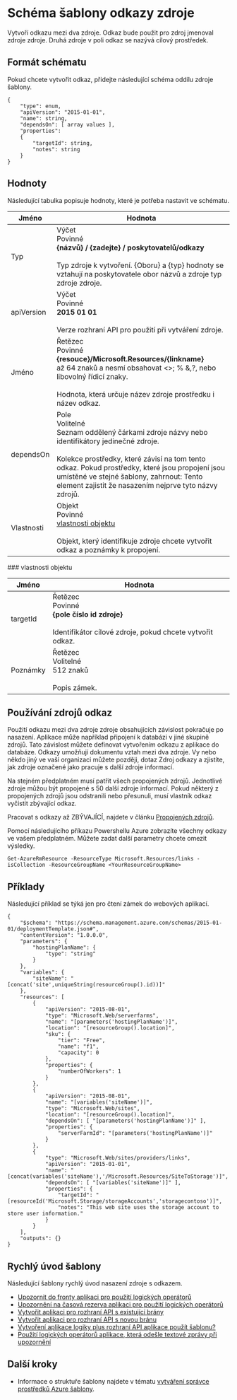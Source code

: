 <properties
   pageTitle="Správce prostředků šablony propojení zdroje | Microsoft Azure"
   description="Zobrazuje schématu správce prostředků pro nasazení propojení mezi související materiály pomocí šablony."
   services="azure-resource-manager"
   documentationCenter="na"
   authors="tfitzmac"
   manager="timlt"
   editor=""/>

<tags
   ms.service="azure-resource-manager"
   ms.devlang="na"
   ms.topic="article"
   ms.tgt_pltfrm="na"
   ms.workload="na"
   ms.date="04/05/2016"
   ms.author="tomfitz"/>

# <a name="resource-links-template-schema"></a>Schéma šablony odkazy zdroje

Vytvoří odkazu mezi dva zdroje. Odkaz bude použit pro zdroj jmenoval zdroje zdroje. Druhá zdroje v poli odkaz se nazývá cílový prostředek.

## <a name="schema-format"></a>Formát schématu

Pokud chcete vytvořit odkaz, přidejte následující schéma oddílu zdroje šablony.
    
    {
        "type": enum,
        "apiVersion": "2015-01-01",
        "name": string,
        "dependsOn": [ array values ],
        "properties":
        {
            "targetId": string,
            "notes": string
        }
    }



## <a name="values"></a>Hodnoty

Následující tabulka popisuje hodnoty, které je potřeba nastavit ve schématu.

| Jméno | Hodnota |
| ---- | ---- |
| Typ | Výčet<br />Povinné<br />**{názvů} / {zadejte} / poskytovatelů/odkazy**<br /><br />Typ zdroje k vytvoření. {Oboru} a {typ} hodnoty se vztahují na poskytovatele obor názvů a zdroje typ zdroje zdroje. |
| apiVersion | Výčet<br />Povinné<br />**2015 01 01**<br /><br />Verze rozhraní API pro použití při vytváření zdroje. |  
| Jméno | Řetězec<br />Povinné<br />**{resouce}/Microsoft.Resources/{linkname}**<br /> až 64 znaků a nesmí obsahovat <>; % &,?, nebo libovolný řídicí znaky.<br /><br />Hodnota, která určuje název zdroje prostředku i název odkaz. |
| dependsOn | Pole<br />Volitelné<br />Seznam oddělený čárkami zdroje názvy nebo identifikátory jedinečné zdroje.<br /><br />Kolekce prostředky, které závisí na tom tento odkaz. Pokud prostředky, které jsou propojení jsou umístěné ve stejné šablony, zahrnout: Tento element zajistit že nasazením nejprve tyto názvy zdrojů. | 
| Vlastnosti | Objekt<br />Povinné<br />[vlastnosti objektu](#properties)<br /><br />Objekt, který identifikuje zdroje chcete vytvořit odkaz a poznámky k propojení. |  

<a id="properties" />
### <a name="properties-object"></a>vlastnosti objektu

| Jméno | Hodnota |
| ------- | ---- |
| targetId | Řetězec<br />Povinné<br />**{pole číslo id zdroje}**<br /><br />Identifikátor cílové zdroje, pokud chcete vytvořit odkaz. |
| Poznámky | Řetězec<br />Volitelné<br />512 znaků<br /><br />Popis zámek. |


## <a name="how-to-use-the-link-resource"></a>Používání zdrojů odkaz

Použití odkazu mezi dva zdroje zdroje obsahujících závislost pokračuje po nasazení. Aplikace může například připojení k databázi v jiné skupině zdrojů. Tato závislost můžete definovat vytvořením odkazu z aplikace do databáze. Odkazy umožňují dokumentu vztah mezi dva zdroje. Vy nebo někdo jiný ve vaší organizaci můžete později, dotaz Zdroj odkazy a zjistíte, jak zdroje označené jako pracuje s další zdroje informací.

Na stejném předplatném musí patřit všech propojených zdrojů. Jednotlivé zdroje můžou být propojené s 50 další zdroje informací. Pokud některý z propojených zdrojů jsou odstranili nebo přesunuli, musí vlastník odkaz vyčistit zbývající odkaz.

Pracovat s odkazy až ZBÝVAJÍCÍ, najdete v článku [Propojených zdrojů](https://msdn.microsoft.com/library/azure/mt238499.aspx).

Pomocí následujícího příkazu Powershellu Azure zobrazíte všechny odkazy ve vašem předplatném. Můžete zadat další parametry chcete omezit výsledky.

    Get-AzureRmResource -ResourceType Microsoft.Resources/links -isCollection -ResourceGroupName <YourResourceGroupName>

## <a name="examples"></a>Příklady

Následující příklad se týká jen pro čtení zámek do webových aplikací.

    {
        "$schema": "https://schema.management.azure.com/schemas/2015-01-01/deploymentTemplate.json#",
        "contentVersion": "1.0.0.0",
        "parameters": {
            "hostingPlanName": {
                "type": "string"
            }
        },
        "variables": {
            "siteName": "[concat('site',uniqueString(resourceGroup().id))]"
        },
        "resources": [
            {
                "apiVersion": "2015-08-01",
                "type": "Microsoft.Web/serverfarms",
                "name": "[parameters('hostingPlanName')]",
                "location": "[resourceGroup().location]",
                "sku": {
                    "tier": "Free",
                    "name": "f1",
                    "capacity": 0
                },
                "properties": {
                    "numberOfWorkers": 1
                }
            },
            {
                "apiVersion": "2015-08-01",
                "name": "[variables('siteName')]",
                "type": "Microsoft.Web/sites",
                "location": "[resourceGroup().location]",
                "dependsOn": [ "[parameters('hostingPlanName')]" ],
                "properties": {
                    "serverFarmId": "[parameters('hostingPlanName')]"
                }
            },
            {
                "type": "Microsoft.Web/sites/providers/links",
                "apiVersion": "2015-01-01",
                "name": "[concat(variables('siteName'),'/Microsoft.Resources/SiteToStorage')]",
                "dependsOn": [ "[variables('siteName')]" ],
                "properties": {
                    "targetId": "[resourceId('Microsoft.Storage/storageAccounts','storagecontoso')]",
                    "notes": "This web site uses the storage account to store user information."
                }
            }
        ],
        "outputs": {}
    }

## <a name="quickstart-templates"></a>Rychlý úvod šablony

Následující šablony rychlý úvod nasazení zdroje s odkazem.

- [Upozornit do fronty aplikaci pro použití logických operátorů](https://azure.microsoft.com/documentation/templates/201-alert-to-queue-with-logic-app)
- [Upozornění na časová rezerva aplikaci pro použití logických operátorů](https://azure.microsoft.com/documentation/templates/201-alert-to-slack-with-logic-app)
- [Vytvořit aplikaci pro rozhraní API s existující brány](https://azure.microsoft.com/documentation/templates/201-api-app-gateway-existing)
- [Vytvořit aplikaci pro rozhraní API s novou bránu](https://azure.microsoft.com/documentation/templates/201-api-app-gateway-new)
- [Vytvoření aplikace logiky plus rozhraní API aplikace použít šablonu?](https://azure.microsoft.com/documentation/templates/201-logic-app-api-app-create)
- [Použití logických operátorů aplikace, která odešle textové zprávy při upozornění](https://azure.microsoft.com/documentation/templates/201-alert-to-text-message-with-logic-app)


## <a name="next-steps"></a>Další kroky

- Informace o struktuře šablony najdete v tématu [vytváření správce prostředků Azure šablony](resource-group-authoring-templates.md).

